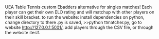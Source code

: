UEA Table Tennis custom Ebadders alternative for singles matches!
Each player can get their own ELO rating and will matchup with other players on their skill bracket.
to run the website:
    install dependencies on python,
    change directory to there .py is saved,
    >>python ttmatcher.py,
    go to website http://127.0.0.1:5001/,
    add players through the CSV file, or through the website iteslf.
